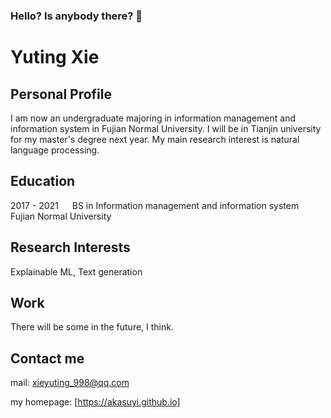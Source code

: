 ### Hello? Is anybody there? 👋

# Yuting Xie
## Personal Profile
I am now an undergraduate majoring in information management and information system in Fujian Normal University. I will be in Tianjin university for my master's degree next year. My main research interest is natural language processing. 

## Education
2017 - 2021 &emsp; BS in Information management and information system &emsp; Fujian Normal University

## Research Interests
Explainable ML, Text generation

## Work
There will be some in the future, I think.

## Contact me
mail: <xieyuting_998@qq.com>

my homepage: [https://akasuyi.github.io]
